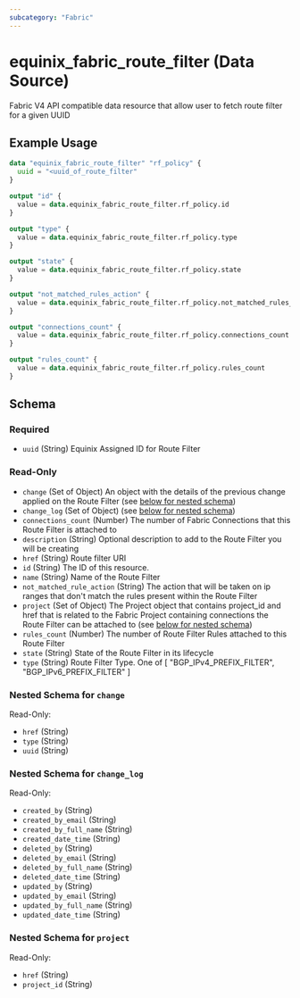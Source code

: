 ```yaml
---
subcategory: "Fabric"
---
```


# equinix_fabric_route_filter (Data Source)

Fabric V4 API compatible data resource that allow user to fetch route filter for a given UUID

## Example Usage

```terraform
data "equinix_fabric_route_filter" "rf_policy" {
  uuid = "<uuid_of_route_filter"
}

output "id" {
  value = data.equinix_fabric_route_filter.rf_policy.id
}

output "type" {
  value = data.equinix_fabric_route_filter.rf_policy.type
}

output "state" {
  value = data.equinix_fabric_route_filter.rf_policy.state
}

output "not_matched_rules_action" {
  value = data.equinix_fabric_route_filter.rf_policy.not_matched_rules_action
}

output "connections_count" {
  value = data.equinix_fabric_route_filter.rf_policy.connections_count
}

output "rules_count" {
  value = data.equinix_fabric_route_filter.rf_policy.rules_count
}
```

<!-- schema generated by tfplugindocs -->
## Schema

### Required

- `uuid` (String) Equinix Assigned ID for Route Filter

### Read-Only

- `change` (Set of Object) An object with the details of the previous change applied on the Route Filter (see [below for nested schema](#nestedatt--change))
- `change_log` (Set of Object) (see [below for nested schema](#nestedatt--change_log))
- `connections_count` (Number) The number of Fabric Connections that this Route Filter is attached to
- `description` (String) Optional description to add to the Route Filter you will be creating
- `href` (String) Route filter URI
- `id` (String) The ID of this resource.
- `name` (String) Name of the Route Filter
- `not_matched_rule_action` (String) The action that will be taken on ip ranges that don't match the rules present within the Route Filter
- `project` (Set of Object) The Project object that contains project_id and href that is related to the Fabric Project containing connections the Route Filter can be attached to (see [below for nested schema](#nestedatt--project))
- `rules_count` (Number) The number of Route Filter Rules attached to this Route Filter
- `state` (String) State of the Route Filter in its lifecycle
- `type` (String) Route Filter Type. One of [ "BGP_IPv4_PREFIX_FILTER", "BGP_IPv6_PREFIX_FILTER" ]

<a id="nestedatt--change"></a>
### Nested Schema for `change`

Read-Only:

- `href` (String)
- `type` (String)
- `uuid` (String)


<a id="nestedatt--change_log"></a>
### Nested Schema for `change_log`

Read-Only:

- `created_by` (String)
- `created_by_email` (String)
- `created_by_full_name` (String)
- `created_date_time` (String)
- `deleted_by` (String)
- `deleted_by_email` (String)
- `deleted_by_full_name` (String)
- `deleted_date_time` (String)
- `updated_by` (String)
- `updated_by_email` (String)
- `updated_by_full_name` (String)
- `updated_date_time` (String)


<a id="nestedatt--project"></a>
### Nested Schema for `project`

Read-Only:

- `href` (String)
- `project_id` (String)
